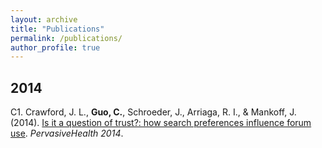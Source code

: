 ```yaml
---
layout: archive
title: "Publications"
permalink: /publications/
author_profile: true
---
```


## 2014
C1. Crawford, J. L., **Guo, C.**, Schroeder, J., Arriaga, R. I., & Mankoff, J. (2014). [Is it a question of trust?: how search preferences influence forum use](https://dl.acm.org/citation.cfm?id=2686910). *PervasiveHealth 2014*. 
